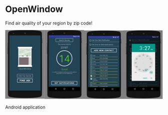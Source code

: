 # OpenWindow

Find air quality of your region by zip code!

![alt text](screenshot/5.png "main page")

Android application 
